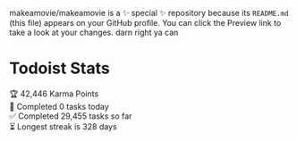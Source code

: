 makeamovie/makeamovie is a ✨ special ✨ repository because its `README.md` (this file) appears on your GitHub profile.
You can click the Preview link to take a look at your changes. darn right ya can

# Todoist Stats

<!-- TODO-IST:START -->
🏆  42,446 Karma Points           
🌸  Completed 0 tasks today           
✅  Completed 29,455 tasks so far           
⏳  Longest streak is 328 days
<!-- TODO-IST:END -->